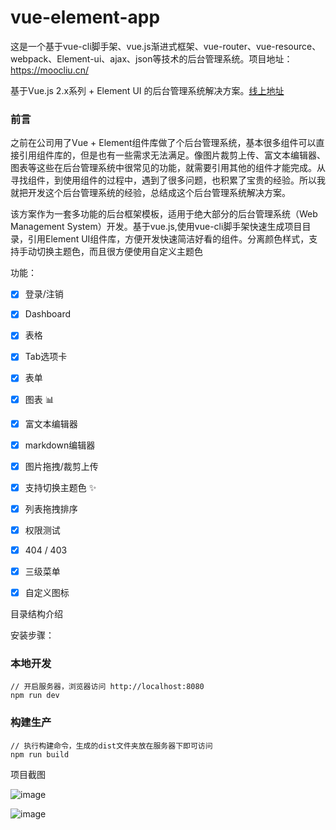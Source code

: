 # vue-element-app
这是一个基于vue-cli脚手架、vue.js渐进式框架、vue-router、vue-resource、webpack、Element-ui、ajax、json等技术的后台管理系统。项目地址：https://moocliu.cn/


基于Vue.js 2.x系列 + Element UI 的后台管理系统解决方案。[线上地址](http://moocliu.cn/#/login)

### 前言

之前在公司用了Vue + Element组件库做了个后台管理系统，基本很多组件可以直接引用组件库的，但是也有一些需求无法满足。像图片裁剪上传、富文本编辑器、图表等这些在后台管理系统中很常见的功能，就需要引用其他的组件才能完成。从寻找组件，到使用组件的过程中，遇到了很多问题，也积累了宝贵的经验。所以我就把开发这个后台管理系统的经验，总结成这个后台管理系统解决方案。

该方案作为一套多功能的后台框架模板，适用于绝大部分的后台管理系统（Web Management System）开发。基于vue.js,使用vue-cli脚手架快速生成项目目录，引用Element UI组件库，方便开发快速简洁好看的组件。分离颜色样式，支持手动切换主题色，而且很方便使用自定义主题色


功能：

- [x]  登录/注销
- [x]  Dashboard
- [x]  表格
- [x]  Tab选项卡
- [x]  表单
- [x]  图表 📊
- [x]  富文本编辑器
- [x]  markdown编辑器
- [x]  图片拖拽/裁剪上传
- [x]  支持切换主题色 ✨
- [x]  列表拖拽排序
- [x]  权限测试
- [x]  404 / 403
- [x]  三级菜单
- [x]  自定义图标


目录结构介绍


安装步骤：

### 本地开发

```
// 开启服务器，浏览器访问 http://localhost:8080
npm run dev
```



### 构建生产

```
// 执行构建命令，生成的dist文件夹放在服务器下即可访问
npm run build
```



项目截图

![image](https://note.youdao.com/yws/public/resource/15367ab95ac676543b7b596df224a730/xmlnote/10E193EEC4EB4C889232161871EF4191/12399)

![image](https://note.youdao.com/yws/public/resource/15367ab95ac676543b7b596df224a730/xmlnote/F05FEFC281344FF0B2A48F8646FE1E68/12393)
